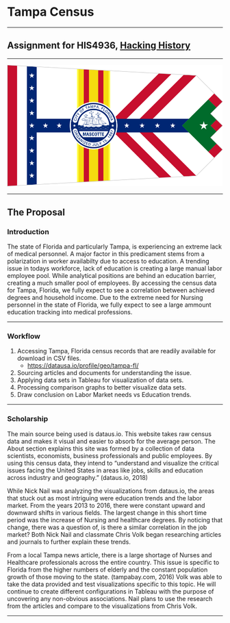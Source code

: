 # Tampa Census

---

## Assignment for HIS4936, [Hacking History](http://hacking-history.readthedocs.io)

---

![](imgs/956px-Flag_of_Tampa,_Florida.svg.png)


---

## The Proposal

### Introduction
 
The state of Florida and particularly Tampa, is experiencing an extreme lack of medical personnel. A major factor in this predicament stems from a polarization in worker availabilty due to access to education. A trending issue in todays workforce, lack of education is creating a large manual labor employee pool. While analytical positions are behind an education barrier, creating a much smaller pool of employees. By accessing the census data for Tampa, Florida, we fully expect to see a correlation between achieved degrees and household income. Due to the extreme need for Nursing personnel in the state of Florida, we fully expect to see a large ammount education tracking into medical professions.

---

### Workflow

1. Accessing Tampa, Florida census records that are readily available for download in CSV files.
	* https://datausa.io/profile/geo/tampa-fl/
2. Sourcing articles and documents for understanding the issue.
3. Applying data sets in Tableau for visualization of data sets.
4. Processing comparison graphs to better visualize data sets.
5. Draw conclusion on Labor Market needs vs Education trends. 

---

### Scholarship

The main source being used is dataus.io. This website takes raw census data and makes it visual and easier to absorb for the average person. The About section explains this site was formed by a collection of data scientists, economists, business professionals and public employees. By using this census data, they intend to “understand and visualize the critical issues facing the United States in areas like jobs, skills and education across industry and geography.” (dataus.io, 2018)

While Nick Nail was analyzing the visualizations from dataus.io, the areas that stuck out as most intriguing were education trends and the labor market. From the years 2013 to 2016, there were constant upward and downward shifts in various fields. The largest change in this short time period was the increase of Nursing and healthcare degrees. By noticing that change, there was a question of, is there a similar correlation in the job market? Both Nick Nail and classmate Chris Volk began researching articles and journals to further explain these trends. 

From a local Tampa news article, there is a large shortage of Nurses and Healthcare professionals across the entire country. This issue is specific to Florida from the higher numbers of elderly and the constant population growth of those moving to the state. (tampabay.com, 2016) Volk was able to take the data provided and test visualizations specific to this topic. He will continue to create different configurations in Tableau with the purpose of uncovering any non-obvious associations. Nail plans to use the research from the articles and compare to the visualizations from Chris Volk. 

---
